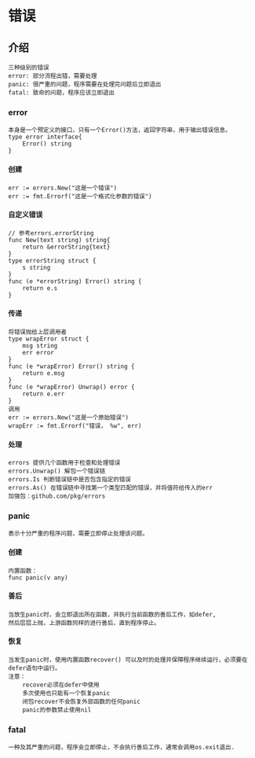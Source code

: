 # 错误

## 介绍
    三种级别的错误
    error: 部分流程出错，需要处理
    panic: 很严重的问题，程序需要在处理完问题后立即退出
    fatal: 致命的问题，程序应该立即退出

### error
    本身是一个预定义的接口，只有一个Error()方法，返回字符串，用于输出错误信息。
    type error interface{
        Error() string
    }

#### 创建
    err := errors.New("这是一个错误")
    err := fmt.Errorf("这是一个格式化参数的错误")

#### 自定义错误
    // 参考errors.errorString
    func New(text string) string{
        return &errorString{text}
    }
    type errorString struct {
        s string
    }
    func (e *errorString) Error() string {
        return e.s
    }
    
#### 传递
    将错误抛给上层调用者
    type wrapError struct {
        msg string
        err error
    }
    func (e *wrapError) Error() string {
        return e.msg
    }
    func (e *wrapError) Unwrap() error {
        return e.err
    }
    调用
    err := errors.New("这是一个原始错误")
    wrapErr := fmt.Errorf("错误， %w", err)

#### 处理
    errors 提供几个函数用于检查和处理错误
    errors.Unwrap() 解包一个错误链
    errors.Is 判断错误链中是否包含指定的错误
    errors.As() 在错误链中寻找第一个类型匹配的错误，并将值符给传入的err
    加强包：github.com/pkg/errors

### panic
    表示十分严重的程序问题，需要立即停止处理该问题。

#### 创建
    内置函数：
    func panic(v any)
    
    
#### 善后
    当放生panic时，会立即退出所在函数，并执行当前函数的善后工作，如defer,
    然后层层上抛，上游函数同样的进行善后，直到程序停止。

#### 恢复
    当发生panic时，使用内置函数recover() 可以及时的处理并保障程序继续运行，必须要在defer语句中运行。
    注意：
        recover必须在defer中使用
        多次使用也只能有一个恢复panic
        闭包recover不会恢复外部函数的任何panic
        panic的参数禁止使用nil


### fatal
    一种及其严重的问题，程序会立即停止，不会执行善后工作，通常会调用os.exit退出.
